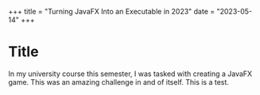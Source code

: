 
+++
title = "Turning JavaFX Into an Executable in 2023"
date = "2023-05-14"
+++

# Title

In my university course this semester, I was tasked with creating a JavaFX game. This was an amazing challenge in and of itself. This is a test.

